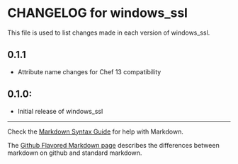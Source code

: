 # CHANGELOG for windows_ssl

This file is used to list changes made in each version of windows_ssl.

## 0.1.1
* Attribute name changes for Chef 13 compatibility

## 0.1.0:

* Initial release of windows_ssl

- - -
Check the [Markdown Syntax Guide](http://daringfireball.net/projects/markdown/syntax) for help with Markdown.

The [Github Flavored Markdown page](http://github.github.com/github-flavored-markdown/) describes the differences between markdown on github and standard markdown.
